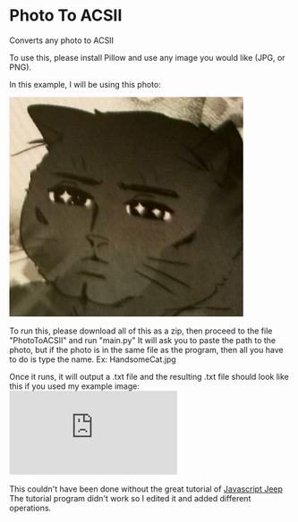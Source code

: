 # Photo To ACSII
 Converts any photo to ACSII

To use this, please install Pillow and use any image you would like (JPG, or PNG).

In this example, I will be using this photo:


![alt text](https://github.com/footloops/Photo-To-ACSII/blob/main/PhotoToACSII/HandsomeCat.jpg)


To run this, please download all of this as a zip, then proceed to the file "PhotoToACSII" and run "main.py"
It will ask you to paste the path to the photo, but if the photo is in the same file as the program, then all you have to do is type the name. Ex: HandsomeCat.jpg

Once it runs, it will output a .txt file and the resulting .txt file should look like this if you used my example image:
![Click Me!](https://github.com/footloops/Photo-To-ACSII/blob/main/PhotoToACSII/ascii_image.txt)

This couldn't have been done without the great tutorial of [Javascript Jeep](https://medium.com/javascript-dots/python-ascii-art-generator-60ba9eb559d7)
The tutorial program didn't work so I edited it and added different operations.
